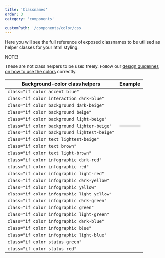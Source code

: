 ```yaml
---
title: 'Classnames'
order: 3
category: 'components'

customPath: '/components/color/css'
---
```


Here you will see the full reference of exposed classnames to be utilised as helper classes for your html styling.

<div class="if alert-banner warning">
<span class="if heading smallest">NOTE!</span>
<p>These are not class helpers to be used freely. Follow our <a href="/design/foundation/color">design guidelines on how to use the colors</a> correctly. </p>
</div>

| Background-color class helpers               | Example                                                                                             |
| -------------------------------------------- | --------------------------------------------------------------------------------------------------- |
| `class="if color accent blue"`               | <div class="if block color accent blue"></div>                                                      |
| `class="if color interaction dark-blue"`     | <div class="if block color interaction dark-blue"></div>                                            |
| `class="if color background dark-beige"`     | <div class="if block color background dark-beige"></div>                                            |
| `class="if color background beige"`          | <div class="if block color background beige"></div>                                                 |
| `class="if color background light-beige"`    | <div class="if block color background light-beige"></div>                                           |
| `class="if color background lighter-beige"`  | <div style="border: 1pt solid currentColor;" class="if block color background lighter-beige"></div> |
| `class="if color background lightest-beige"` | <div class="if block color background lightest-beige"></div>                                        |
| `class="if color text lightest-beige"`       | <div class="if block color text lightest-beige"></div>                                              |
| `class="if color text brown"`                | <div class="if block color text brown"></div>                                                       |
| `class="if color text light-brown"`          | <div class="if block color text light-brown"></div>                                                 |
| `class="if color infographic dark-red"`      | <div class="if block color infographic dark-red"></div>                                             |
| `class="if color infographic red"`           | <div class="if block color infographic red"></div>                                                  |
| `class="if color infographic light-red"`     | <div class="if block color infographic light-red"></div>                                            |
| `class="if color infographic dark-yellow"`   | <div class="if block color infographic dark-yellow"></div>                                          |
| `class="if color infographic yellow"`        | <div class="if block color infographic yellow"></div>                                               |
| `class="if color infographic light-yellow"`  | <div class="if block color infographic light-yellow"></div>                                         |
| `class="if color infographic dark-green"`    | <div class="if block color infographic dark-green"></div>                                           |
| `class="if color infographic green"`         | <div class="if block color infographic green"></div>                                                |
| `class="if color infographic light-green"`   | <div class="if block color infographic light-green"></div>                                          |
| `class="if color infographic dark-blue"`     | <div class="if block color infographic dark-blue"></div>                                            |
| `class="if color infographic blue"`          | <div class="if block color infographic blue"></div>                                                 |
| `class="if color infographic light-blue"`    | <div class="if block color infographic light-blue"></div>                                           |
| `class="if color status green"`              | <div class="if block color status green"></div>                                                     |
| `class="if color status red"`                | <div class="if block color status red"></div>                                                       |
